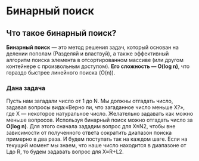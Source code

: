 # Бинарный поиск
## Что такое бинарный поиск?
**Бинарный поиск** — это метод решения задач, который основан на делении пополам (Разделяй и властвуй), a также эффективный алгоритм поиска элемента в отсортированном массиве (или другом контейнере с произвольным доступом). **Его сложность — O(log n)**, что гораздо быстрее линейного поиска (O(n)).
### Дана задача ###
Пусть нам загадали число от 1 до N. Мы должны отгадать число, задавая вопросы вида:«Верно ли, что загаданное число меньше X?», 
где X — некоторое натуральное число. Желательно задавать как можно меньше вопросов.
Используя бинарный поиск можно отгадать число за **O(log n)**. Для этого сначала зададим вопрос для X≈N2, 
чтобы вне зависимости от полученного ответа сократить диапазон поиска примерно в два раза. 
И будем поступать так на каждом шаге. Если на текущий момент мы знаем, что наше число находится в диапазоне от Lдо R, то будем задавать вопрос для X≈R+L2.


```cpp
